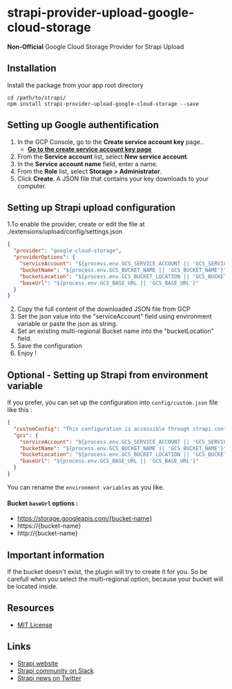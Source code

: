 # strapi-provider-upload-google-cloud-storage

**Non-Official** Google Cloud Storage Provider for Strapi Upload

## Installation

Install the package from your app root directory

```
cd /path/to/strapi/
npm install strapi-provider-upload-google-cloud-storage --save
```

## Setting up Google authentification

1. In the GCP Console, go to the **Create service account key** page.. 
    - **[Go to the create service account key page](https://console.cloud.google.com/apis/credentials/serviceaccountkey)**
2. From the **Service account** list, select **New service account**.
3. In the **Service account name** field, enter a name.
4. From the **Role** list, select **Storage > Administrator**.   
5. Click **Create**. A JSON file that contains your key downloads to your computer.

## Setting up Strapi upload configuration

1.To enable the provider, create or edit the file at ./extensions/upload/config/settings.json

```json
{
  "provider": "google-cloud-storage",
  "providerOptions": {
    "serviceAccount": "${process.env.GCS_SERVICE_ACCOUNT || 'GCS_SERVICE_ACCOUNT_JSON'}",
    "bucketName": "${process.env.GCS_BUCKET_NAME || 'GCS_BUCKET_NAME'}",
    "bucketLocation": "${process.env.GCS_BUCKET_LOCATION || 'GCS_BUCKET_LOCATION'}",
    "baseUrl": "${process.env.GCS_BASE_URL || 'GCS_BASE_URL'}"
  }
}
```
2. Copy the full content of the downloaded JSON file from GCP
2. Set the json value into the "serviceAccount" field using environment variable or paste the json as string. 
3. Set an existing multi-regional Bucket name into the "bucketLocation" field.
5. Save the configuration
6. Enjoy !

## Optional - Setting up Strapi from environment variable

If you prefer, you can set up the configuration into `config/custom.json` file like this :
```json
{
  "customConfig": "This configuration is accessible through strapi.config.environments.development.myCustomConfiguration",
  "gcs": {
    "serviceAccount": "${process.env.GCS_SERVICE_ACCOUNT || 'GCS_SERVICE_ACCOUNT_JSON'}",
    "bucketName": "${process.env.GCS_BUCKET_NAME || 'GCS_BUCKET_NAME'}",
    "bucketLocation": "${process.env.GCS_BUCKET_LOCATION || 'GCS_BUCKET_LOCATION'}",
    "baseUrl": "${process.env.GCS_BASE_URL || 'GCS_BASE_URL'}"
  }
}
```
You can rename the `environment variables` as you like.

#### Bucket `baseUrl` options :
- https://storage.googleapis.com/{bucket-name}
- https://{bucket-name}
- http://{bucket-name}

## Important information

If the bucket doesn't exist, the plugin will try to create it for you.
So be carefull when you select the multi-regional option, because your bucket will be located inside.

## Resources

* [MIT License](LICENSE.md)

## Links

- [Strapi website](http://strapi.io/)
- [Strapi community on Slack](http://slack.strapi.io)
- [Strapi news on Twitter](https://twitter.com/strapijs)


